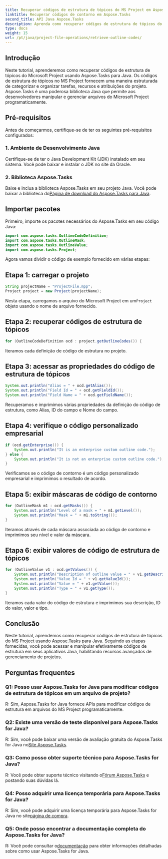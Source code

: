 ```yaml
---
title: Recuperar códigos de estrutura de tópicos do MS Project em Aspose.Tasks
linktitle: Recuperar códigos de contorno em Aspose.Tasks
second_title: API Java Aspose.Tasks
description: Aprenda como recuperar códigos de estrutura de tópicos do Microsoft Project programaticamente usando Aspose.Tasks para Java. Aprimore seus recursos de gerenciamento de projetos.
type: docs
weight: 15
url: /pt/java/project-file-operations/retrieve-outline-codes/
---
```

## Introdução
Neste tutorial, aprenderemos como recuperar códigos de estrutura de tópicos do Microsoft Project usando Aspose.Tasks para Java. Os códigos de estrutura de tópicos no MS Project fornecem uma maneira estruturada de categorizar e organizar tarefas, recursos e atribuições do projeto. Aspose.Tasks é uma poderosa biblioteca Java que permite aos desenvolvedores manipular e gerenciar arquivos do Microsoft Project programaticamente.
## Pré-requisitos
Antes de começarmos, certifique-se de ter os seguintes pré-requisitos configurados:
### 1. Ambiente de Desenvolvimento Java
Certifique-se de ter o Java Development Kit (JDK) instalado em seu sistema. Você pode baixar e instalar o JDK no site da Oracle.
### 2. Biblioteca Aspose.Tasks
 Baixe e inclua a biblioteca Aspose.Tasks em seu projeto Java. Você pode baixar a biblioteca do[Página de download do Aspose.Tasks para Java](https://releases.aspose.com/tasks/java/).
## Importar pacotes
Primeiro, importe os pacotes necessários do Aspose.Tasks em seu código Java:
```java
import com.aspose.tasks.OutlineCodeDefinition;
import com.aspose.tasks.OutlineMask;
import com.aspose.tasks.OutlineValue;
import com.aspose.tasks.Project;
```
Agora vamos dividir o código de exemplo fornecido em várias etapas:
## Etapa 1: carregar o projeto
```java
String projectName = "ProjectFile.mpp";
Project project = new Project(projectName);
```
 Nesta etapa, carregamos o arquivo do Microsoft Project em um`Project` objeto usando o nome de arquivo fornecido.
## Etapa 2: recuperar códigos de estrutura de tópicos
```java
for (OutlineCodeDefinition ocd : project.getOutlineCodes()) {
```
Iteramos cada definição de código de estrutura no projeto.
## Etapa 3: acessar as propriedades do código de estrutura de tópicos
```java
System.out.println("Alias = " + ocd.getAlias());
System.out.println("Field Id = " + ocd.getFieldId());
System.out.println("Field Name = " + ocd.getFieldName());
```
Recuperamos e imprimimos várias propriedades da definição do código de estrutura, como Alias, ID do campo e Nome do campo.
## Etapa 4: verifique o código personalizado empresarial
```java
if (ocd.getEnterprise()) {
    System.out.println("It is an enterprise custom outline code.");
} else {
    System.out.println("It is not an enterprise custom outline code.");
}
```
Verificamos se o código de contorno é um código personalizado empresarial e imprimimos o resultado de acordo.
## Etapa 5: exibir máscaras de código de contorno
```java
for (OutlineMask m1 : ocd.getMasks()) {
    System.out.println("Level of a mask = " + m1.getLevel());
    System.out.println("Mask = " + m1.toString());
}
```
Iteramos através de cada máscara associada ao código de contorno e imprimimos seu nível e valor da máscara.
## Etapa 6: exibir valores de código de estrutura de tópicos
```java
for (OutlineValue v1 : ocd.getValues()) {
    System.out.println("Description of outline value = " + v1.getDescription());
    System.out.println("Value Id = " + v1.getValueId());
    System.out.println("Value = " + v1.getValue());
    System.out.println("Type = " + v1.getType());
}
```
Iteramos cada valor do código de estrutura e imprimimos sua descrição, ID do valor, valor e tipo.
## Conclusão
Neste tutorial, aprendemos como recuperar códigos de estrutura de tópicos do MS Project usando Aspose.Tasks para Java. Seguindo as etapas fornecidas, você pode acessar e manipular efetivamente códigos de estrutura em seus aplicativos Java, habilitando recursos avançados de gerenciamento de projetos.
## Perguntas frequentes
### Q1: Posso usar Aspose.Tasks for Java para modificar códigos de estrutura de tópicos em um arquivo de projeto?
R: Sim, Aspose.Tasks for Java fornece APIs para modificar códigos de estrutura em arquivos do MS Project programaticamente.
### Q2: Existe uma versão de teste disponível para Aspose.Tasks for Java?
 R: Sim, você pode baixar uma versão de avaliação gratuita do Aspose.Tasks for Java no[Site Aspose.Tasks](https://releases.aspose.com/).
### Q3: Como posso obter suporte técnico para Aspose.Tasks for Java?
 R: Você pode obter suporte técnico visitando o[Fórum Aspose.Tasks](https://forum.aspose.com/c/tasks/15) e postando suas dúvidas lá.
### Q4: Posso adquirir uma licença temporária para Aspose.Tasks for Java?
 R: Sim, você pode adquirir uma licença temporária para Aspose.Tasks for Java no site[página de compra](https://purchase.aspose.com/temporary-license/).
### Q5: Onde posso encontrar a documentação completa do Aspose.Tasks for Java?
 R: Você pode consultar o[documentação](https://reference.aspose.com/tasks/java/) para obter informações detalhadas sobre como usar Aspose.Tasks for Java.